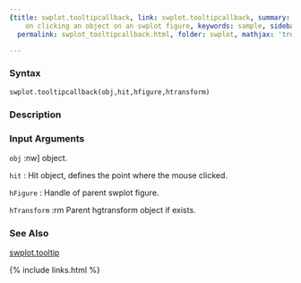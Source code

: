 ```yaml
---
{title: swplot.tooltipcallback, link: swplot.tooltipcallback, summary: call tooltip
    on clicking an object on an swplot figure, keywords: sample, sidebar: sw_sidebar,
  permalink: swplot_tooltipcallback.html, folder: swplot, mathjax: 'true'}

---
```


### Syntax

`swplot.tooltipcallback(obj,hit,hfigure,htransform)`

### Description



### Input Arguments

`obj`
:nw] object.

`hit`
:  Hit object, defines the point where the mouse clicked.

`hFigure`
:  Handle of parent swplot figure.

`hTransform`
:rm Parent hgtransform object if exists.

### See Also

[swplot.tooltip](swplot_tooltip.html)

{% include links.html %}
